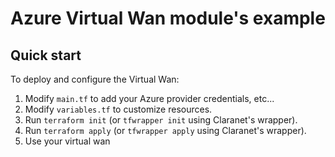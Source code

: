 # Azure Virtual Wan module's example

## Quick start

To deploy and configure the Virtual Wan:

1. Modify `main.tf` to add your Azure provider credentials, etc...
2. Modify `variables.tf` to customize resources.
3. Run `terraform init` (or `tfwrapper init` using Claranet's wrapper).
4. Run `terraform apply` (or `tfwrapper apply` using Claranet's wrapper).
5. Use your virtual wan
